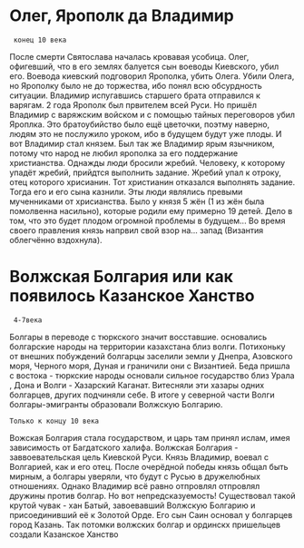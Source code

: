   # Олег, Ярополк да Владимир
     конец 10 века
   
  После смерти Святослава началась кровавая усобица. Олег, офигевший, что в его землях балуется сын воеводы Киевского, убил его. Воевода киевский подговорил Ярополка, убить Олега. Убили Олега, но Ярополку было не до торжества, ибо понял всю обсурдность ситуации. Владимир испугавшись старшего брата отправился к варягам. 2 года Ярополк был првителем всей Руси. Но пришёл Владимир с варяжским войском и с помощью тайных переговоров убил Яроплка.
  Это братоубийство было ещё цветочки, поэтму наверно, людям это не послужило уроком, ибо в будущем будут уже плоды.
  И вот Владимир стал князем. Был так же Владимир ярым язычником, потому что народ не любил ярополка за его поддержание христианства. Однажды люди бросили жребий. Человеку, к которому упадёт жребий, прийдтся выполнить задание. Жребий упал к отроку, отец которого хрисианин. Тот христианин отказался выполнять задание. Тогда его и его сына казнили. Эты люди являлись превыми мученниками от хрисианства.
  Было у князя 5 жён (1 из жён была помолвенна насильно), которые родили ему примерно 19 детей. Дело в том, что это будет плодом огромной проблемы в будущем...
 Во время своего правления князь напрвил свой взор на... запад (Византия облегчённо вздохнула). 
  
  #  Волжская Болгария или как появилось Казанское Ханство
  
     4-7века
	  
Болгары в переводе с тюркского значит восставшие.
основались болгарские народы на территории казахстана близ волги. Потихоньку от внешних побуждений болгарцы заселили земли у Днепра, Азовского моря, Черного моря, Дуная и граничили они с Византией. Беда пришла с востока - тюркские народы основали сильное государство близ Урала , Дона и Волги - Хазарский Каганат. Витесняли эти хазары одних болгарцев, других подчиняли себе. В итоге у северной части Волги болгары-эмигранты образовали Волжскую Болгарию.

    Только к концу 10 века
	
Вожская Болгария стала государством, и царь там принял ислам, имея зависимость от Багдатского халифа.
Волжская Болгария - заввоевательская цель Киевской Руси. Князь Владимир, воевал с Волгарией, как и его отец. После очерёдной победы князь общал быть мирным, а болгары уверяли, что будут с Русью в дружелюбных отношениях. Однако Владимир всё равно отпровлял отпровлял дружины против болгар.
 Но вот непредсказуемость! Существовал такой крутой чувак - хан Батый, завоевавший Волжскую Болгарию и присоединивший её к Золотой Орде. 
 Его сын Саин основал у болгарцев город Казань. Так потомки волжских болгар и ординскх пришельцев создали Казанское Ханство